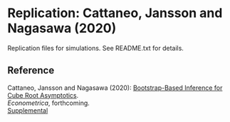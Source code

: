 # Replication: Cattaneo, Jansson and Nagasawa (2020)

Replication files for simulations. See README.txt for details.

## Reference

Cattaneo, Jansson and Nagasawa (2020): [Bootstrap-Based Inference for Cube Root Asymptotics](https://cattaneo.princeton.edu/papers/Cattaneo-Jansson-Nagasawa_2020_ECMA.pdf).<br>
_Econometrica_, forthcoming.<br>
[Supplemental](https://cattaneo.princeton.edu/papers/Cattaneo-Jansson-Nagasawa_2020_ECMA--Supplement.pdf)


